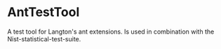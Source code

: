 # AntTestTool
A test tool for Langton's ant extensions. Is used in combination with the Nist-statistical-test-suite.
